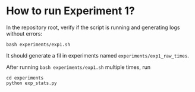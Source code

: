 # How to run Experiment 1?

In the repository root, verify if the script is running and generating logs without errors:

```
bash experiments/exp1.sh
```

It should generate a fil in experiments named `experiments/exp1_raw_times`.

After running `bash experiments/exp1.sh` multiple times, run


```
cd experiments 
python exp_stats.py
```